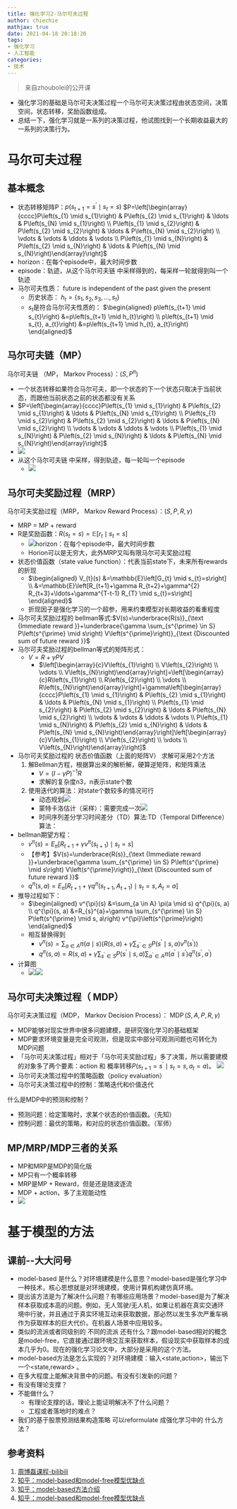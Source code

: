 ```yaml
---
title: 强化学习2-马尔可夫过程
author: chiechie
mathjax: true
date: 2021-04-18 20:18:20
tags:
- 强化学习
- 人工智能
categories:
- 技术
---
```


> 来自zhoubolei的公开课

- 强化学习的基础是马尔可夫决策过程一个马尔可夫决策过程由状态空间，决策空间，状态转移，奖励函数组成。
- 总结一下，强化学习就是一系列的决策过程，他试图找到一个长期收益最大的一系列的决策行为。



# 马尔可夫过程
## 基本概念

- 状态转移矩阵P：$p\left(s_{t+1}=s^{\prime} \mid s_{t}=s\right)$
    $P=\left[\begin{array}{cccc}P\left(s_{1} \mid s_{1}\right) & P\left(s_{2} \mid s_{1}\right) & \ldots & P\left(s_{N} \mid s_{1}\right) \\ P\left(s_{1} \mid s_{2}\right) & P\left(s_{2} \mid s_{2}\right) & \ldots & P\left(s_{N} \mid s_{2}\right) \\ \vdots & \vdots & \ddots & \vdots \\ P\left(s_{1} \mid s_{N}\right) & P\left(s_{2} \mid s_{N}\right) & \ldots & P\left(s_{N} \mid s_{N}\right)\end{array}\right]$
- horizon：在每个episode中，最大时间步数
- episode：轨迹，从这个马尔可夫链 中采样得到的，每采样一轮就得到叫一个轨迹
- 马尔可夫性质： future is independent of the past given the present
    - 历史状态： $h_{t}=\left\{s_{1}, s_{2}, s_{3}, \ldots, s_{t}\right\}$
    - $s_t$是符合马尔可夫性质的： 
      $\begin{aligned} p\left(s_{t+1} \mid s_{t}\right) &=p\left(s_{t+1} \mid h_{t}\right) \\ p\left(s_{t+1} \mid s_{t}, a_{t}\right) &=p\left(s_{t+1} \mid h_{t}, a_{t}\right) \end{aligned}$


## 马尔可夫链（MP）

马尔可夫链 （MP， Markov Process）：$\left(S, P^{\pi}\right)$

- 一个状态转移如果符合马尔可夫，即一个状态的下一个状态只取决于当前状态，而跟他当前状态之前的状态都没有关系
- $P=\left[\begin{array}{cccc}P\left(s_{1} \mid s_{1}\right) & P\left(s_{2} \mid s_{1}\right) & \ldots & P\left(s_{N} \mid s_{1}\right) \\ P\left(s_{1} \mid s_{2}\right) & P\left(s_{2} \mid s_{2}\right) & \ldots & P\left(s_{N} \mid s_{2}\right) \\ \vdots & \vdots & \ddots & \vdots \\ P\left(s_{1} \mid s_{N}\right) & P\left(s_{2} \mid s_{N}\right) & \ldots & P\left(s_{N} \mid s_{N}\right)\end{array}\right]$
- ![](https://firebasestorage.googleapis.com/v0/b/firescript-577a2.appspot.com/o/imgs%2Fapp%2Frf_learning%2Fsby0HtEUFa.png?alt=media&token=1f6bf364-4cca-4535-9191-4b77bda51131)
- 从这个马尔可夫链 中采样，得到轨迹，每一轮叫一个episode
    - ![](https://firebasestorage.googleapis.com/v0/b/firescript-577a2.appspot.com/o/imgs%2Fapp%2Frf_learning%2FvZ2dIl6a_W.png?alt=media&token=03dda99b-181a-4b48-aec2-03f0679ab1de)

## 马尔可夫奖励过程（MRP）

马尔可夫奖励过程（MRP， Markov Reward Process）：$\left(S, P, R, \gamma\right)$

- MRP = MP + reward
- R是奖励函数：$R\left(s_{t}=s\right)=\mathbb{E}\left[r_{t} \mid s_{t}=s\right]$
    - ![](https://firebasestorage.googleapis.com/v0/b/firescript-577a2.appspot.com/o/imgs%2Fapp%2Frf_learning%2Fo3iwF_-fJr.png?alt=media&token=0fd15a10-a6f0-4588-a019-1a258b22dc8d)horizon：在每个episode中，最大时间步数
    - Horion可以是无穷大，此外MRP又叫有限马尔可夫奖励过程
- 状态价值函数（state value function）：代表当前state下，未来所有rewards的折现
    - $\begin{aligned} V_{t}(s) &=\mathbb{E}\left[G_{t} \mid s_{t}=s\right] \\ &=\mathbb{E}\left[R_{t+1}+\gamma R_{t+2}+\gamma^{2} R_{t+3}+\ldots+\gamma^{T-t-1} R_{T} \mid s_{t}=s\right] \end{aligned}$
    - 折现因子是强化学习的一个超参，用来约束模型对长期收益的看重程度 
- 马尔可夫奖励过程的 bellman等式:$V(s)=\underbrace{R(s)}_{\text {Immediate reward }}+\underbrace{\gamma \sum_{s^{\prime} \in S} P\left(s^{\prime} \mid s\right) V\left(s^{\prime}\right)}_{\text {Discounted sum of future reward }}$
- 马尔可夫奖励过程的bellman等式的矩阵形式：
    - $V=R+\gamma P V$
        - $\left[\begin{array}{c}V\left(s_{1}\right) \\ V\left(s_{2}\right) \\ \vdots \\ V\left(s_{N}\right)\end{array}\right]=\left[\begin{array}{c}R\left(s_{1}\right) \\ R\left(s_{2}\right) \\ \vdots \\ R\left(s_{N}\right)\end{array}\right]+\gamma\left[\begin{array}{cccc}P\left(s_{1} \mid s_{1}\right) & P\left(s_{2} \mid s_{1}\right) & \ldots & P\left(s_{N} \mid s_{1}\right) \\ P\left(s_{1} \mid s_{2}\right) & P\left(s_{2} \mid s_{2}\right) & \ldots & P\left(s_{N} \mid s_{2}\right) \\ \vdots & \vdots & \ddots & \vdots \\ P\left(s_{1} \mid s_{N}\right) & P\left(s_{2} \mid s_{N}\right) & \ldots & P\left(s_{N} \mid s_{N}\right)\end{array}\right]\left[\begin{array}{c}V\left(s_{1}\right) \\ V\left(s_{2}\right) \\ \vdots \\ V\left(s_{N}\right)\end{array}\right]$
- 马尔可夫奖励过程的 状态价值函数（上面的矩阵V） 求解可采用2个方法
    1. 解Bellman方程，根据算出来的解析解，硬算逆矩阵，和矩阵乘法
        - $V=(I-\gamma P)^{-1} R$
        - 求解的复杂度n3，n表示state个数
    2. 使用迭代的算法：对state个数较多的情况可行
        - 动态规划![](https://firebasestorage.googleapis.com/v0/b/firescript-577a2.appspot.com/o/imgs%2Fapp%2Frf_learning%2FMSB3EJXzsN.png?alt=media&token=19f9a683-eec0-48f5-8296-2ac88a4ea3c1)
        - 蒙特卡洛估计（采样）：需要完成一次![](https://firebasestorage.googleapis.com/v0/b/firescript-577a2.appspot.com/o/imgs%2Fapp%2Frf_learning%2F6s5BEi2xsO.png?alt=media&token=1bc3ed8d-81f3-4439-b895-845770f1f651)
        - 时间序列差分学习时间差分（TD）算法:TD（Temporal Difference）算法：
- bellman期望方程：
    - $v^{\pi}(s)=E_{\pi}\left[R_{t+1}+\gamma v^{\pi}\left(s_{t+1}\right) \mid s_{t}=s\right]$
    - 【参考】$V(s)=\underbrace{R(s)}_{\text {Immediate reward }}+\underbrace{\gamma \sum_{s^{\prime} \in S} P\left(s^{\prime} \mid s\right) V\left(s^{\prime}\right)}_{\text {Discounted sum of future reward }}$
    - $q^{\pi}(s, a)=E_{\pi}\left[R_{t+1}+\gamma q^{\pi}\left(s_{t+1}, A_{t+1}\right) \mid s_{t}=s, A_{t}=a\right]$
- 推导过程如下：
    - $\begin{aligned} v^{\pi}(s) &=\sum_{a \in A} \pi(a \mid s) q^{\pi}(s, a) \\ q^{\pi}(s, a) &=R_{s}^{a}+\gamma \sum_{s^{\prime} \in S} P\left(s^{\prime} \mid s, a\right) v^{\pi}\left(s^{\prime}\right) \end{aligned}$
    - 相互替换得到
        - $v^{\pi}(s)=\sum_{a \in A} \pi(a \mid s)\left(R(s, a)+\gamma \sum_{s^{\prime} \in S} P\left(s^{\prime} \mid s, a\right) v^{\pi}\left(s^{\prime}\right)\right)$
        - $q^{\pi}(s, a)=R(s, a)+\gamma \sum_{s^{\prime} \in S} P\left(s^{\prime} \mid s, a\right) \sum_{a^{\prime} \in A} \pi\left(a^{\prime} \mid s^{\prime}\right) q^{\pi}\left(s^{\prime}, a^{\prime}\right)$
- 计算图
    - ![](https://firebasestorage.googleapis.com/v0/b/firescript-577a2.appspot.com/o/imgs%2Fapp%2Frf_learning%2FDt61DqVl6N.png?alt=media&token=9736af0f-e3ef-457b-86d6-abae268af1a3)![](https://firebasestorage.googleapis.com/v0/b/firescript-577a2.appspot.com/o/imgs%2Fapp%2Frf_learning%2FB2u5I82qnF.png?alt=media&token=02a1de1d-4a08-4f43-983b-65eb815df328)
    
##  马尔可夫决策过程（ MDP）

马尔可夫决策过程（MDP， Markov Decision Process）： $\operatorname{MDP}(S, A, P, R, \gamma)$ 

- MDP能够对现实世界中很多问题建模，是研究强化学习的基础框架
- MDP要求环境变量是完全可观测，但是现实中部分可观测问题也可转化为MDP问题
- 「马尔可夫决策过程」相对于「马尔可夫奖励过程」多了决策，所以需要建模的对象多了两个要素：action 和 概率转移$P\left(s_{t+1}=s^{\prime} \mid s_{t}=s, a_{t}=a\right)$。
    ![](https://firebasestorage.googleapis.com/v0/b/firescript-577a2.appspot.com/o/imgs%2Fapp%2Frf_learning%2FbPx8H2l13W.png?alt=media&token=6e62ffdf-8434-40b4-b312-5037d805f911)
- 马尔可夫决策过程中的策略函数（policy evaluation）
- 马尔可夫决策过程中的控制：策略迭代和价值迭代

什么是MDP中的预测和控制？

- 预测问题：给定策略时，求某个状态的价值函数。（先知）
- 控制问题：最优的策略，和对应的状态价值函数。（军师）

## MP/MRP/MDP三者的关系

- MP和MRP是MDP的简化版
- MP只有一个概率转移
- MRP是MP + Reward，但是还是随波逐流
- MDP + action，多了主观能动性
- ![](https://firebasestorage.googleapis.com/v0/b/firescript-577a2.appspot.com/o/imgs%2Fapp%2Frf_learning%2FIuFRm5JvB6.png?alt=media&token=1ad94ce8-0886-4329-8902-dbf859b8ef22)


# 基于模型的方法

## 课前--大大问号

- model-based 是什么？对环境建模是什么意思？model-based是强化学习中一种技术，核心思想就是对环境建模，使用计算机构建仿真环境。
- 提出该方法是为了解决什么问题？有哪些应用场景？model-based是为了解决样本获取成本高的问题。例如，无人驾驶/无人机，如果让机器在真实交通环境中行驶，并且通过于真实环境互动来获取数据，那必然以发生多次严重车祸作为获取样本的巨大代价。在机器人场景中应用较多。
- 类似的流派或者同级别的 不同的流派 还有什么？跟model-based相对的概念是model-free，它直接通过跟环境交互来获取样本，假设现实中获取样本的成本几乎为0。现在的强化学习论文中，大部分是采用的这个方法。
- model-based方法是怎么实现的？对环境建模：输入<state,action>，输出下一个<state,reward> 。
- 在多大程度上能解决背景中的问题。有没有引发新的问题？
- 有没有理论支撑？
- 不能做什么？
    - 有理论支撑的话，理论上能证明解决不了什么问题？
    - 工程或者落地时的难点？
- 我们的基于股票预测结果构造策略 可以reformulate 成强化学习中的 什么方法？


## 参考资料

1. [周博磊课程-bilibili](https://www.bilibili.com/video/BV1hV411d7Sg)
2. [知乎：model-based和model-free模型优缺点](https://www.zhihu.com/question/318703290/answer/751123263)
3. [知乎：model-based方法介绍](https://zhuanlan.zhihu.com/p/72642285)
4. [知乎：model-based和model-free模型优缺点](https://www.zhihu.com/question/318703290/answer/751123263)
